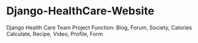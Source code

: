 # Django-HealthCare-Website
Django Health Care Team Project
Function: Blog, Forum, Society, Calories Calculate, Recipe, Video, Profile, Form
